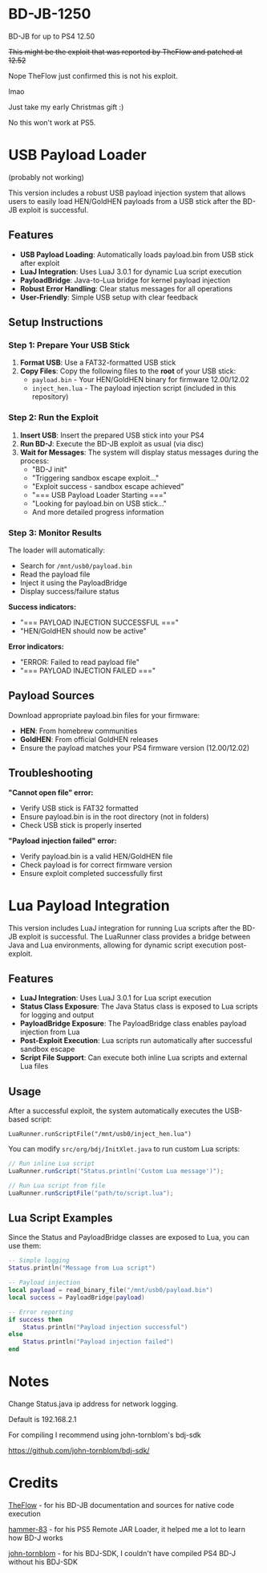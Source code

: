 # BD-JB-1250
BD-JB for up to PS4 12.50

~~This might be the exploit that was reported by TheFlow and patched at 12.52~~

Nope TheFlow just confirmed this is not his exploit.

lmao

Just take my early Christmas gift :)


No this won't work at PS5.

# USB Payload Loader
(probably not working)

This version includes a robust USB payload injection system that allows users to easily load HEN/GoldHEN payloads from a USB stick after the BD-JB exploit is successful.

## Features

- **USB Payload Loading**: Automatically loads payload.bin from USB stick after exploit
- **LuaJ Integration**: Uses LuaJ 3.0.1 for dynamic Lua script execution
- **PayloadBridge**: Java-to-Lua bridge for kernel payload injection
- **Robust Error Handling**: Clear status messages for all operations
- **User-Friendly**: Simple USB setup with clear feedback

## Setup Instructions

### Step 1: Prepare Your USB Stick

1. **Format USB**: Use a FAT32-formatted USB stick
2. **Copy Files**: Copy the following files to the **root** of your USB stick:
   - `payload.bin` - Your HEN/GoldHEN binary for firmware 12.00/12.02
   - `inject_hen.lua` - The payload injection script (included in this repository)

### Step 2: Run the Exploit

1. **Insert USB**: Insert the prepared USB stick into your PS4
2. **Run BD-J**: Execute the BD-JB exploit as usual (via disc)
3. **Wait for Messages**: The system will display status messages during the process:
   - "BD-J init"
   - "Triggering sandbox escape exploit..."
   - "Exploit success - sandbox escape achieved"
   - "=== USB Payload Loader Starting ==="
   - "Looking for payload.bin on USB stick..."
   - And more detailed progress information

### Step 3: Monitor Results

The loader will automatically:
- Search for `/mnt/usb0/payload.bin`
- Read the payload file
- Inject it using the PayloadBridge
- Display success/failure status

**Success indicators:**
- "=== PAYLOAD INJECTION SUCCESSFUL ==="
- "HEN/GoldHEN should now be active"

**Error indicators:**
- "ERROR: Failed to read payload file"
- "=== PAYLOAD INJECTION FAILED ==="

## Payload Sources

Download appropriate payload.bin files for your firmware:
- **HEN**: From homebrew communities
- **GoldHEN**: From official GoldHEN releases
- Ensure the payload matches your PS4 firmware version (12.00/12.02)

## Troubleshooting

**"Cannot open file" error:**
- Verify USB stick is FAT32 formatted
- Ensure payload.bin is in the root directory (not in folders)
- Check USB stick is properly inserted

**"Payload injection failed" error:**
- Verify payload.bin is a valid HEN/GoldHEN file
- Check payload is for correct firmware version
- Ensure exploit completed successfully first

# Lua Payload Integration

This version includes LuaJ integration for running Lua scripts after the BD-JB exploit is successful. The LuaRunner class provides a bridge between Java and Lua environments, allowing for dynamic script execution post-exploit.

## Features

- **LuaJ Integration**: Uses LuaJ 3.0.1 for Lua script execution
- **Status Class Exposure**: The Java Status class is exposed to Lua scripts for logging and output
- **PayloadBridge Exposure**: The PayloadBridge class enables payload injection from Lua
- **Post-Exploit Execution**: Lua scripts run automatically after successful sandbox escape
- **Script File Support**: Can execute both inline Lua scripts and external Lua files

## Usage

After a successful exploit, the system automatically executes the USB-based script:
```
LuaRunner.runScriptFile("/mnt/usb0/inject_hen.lua")
```

You can modify `src/org/bdj/InitXlet.java` to run custom Lua scripts:

```java
// Run inline Lua script
LuaRunner.runScript("Status.println('Custom Lua message')");

// Run Lua script from file  
LuaRunner.runScriptFile("path/to/script.lua");
```

## Lua Script Examples

Since the Status and PayloadBridge classes are exposed to Lua, you can use them:

```lua
-- Simple logging
Status.println("Message from Lua script")

-- Payload injection
local payload = read_binary_file("/mnt/usb0/payload.bin")
local success = PayloadBridge(payload)

-- Error reporting
if success then
    Status.println("Payload injection successful")
else
    Status.println("Payload injection failed")
end
```

# Notes
Change Status.java ip address for network logging.

Default is 192.168.2.1

For compiling I recommend using john-tornblom's bdj-sdk

https://github.com/john-tornblom/bdj-sdk/

# Credits
[TheFlow](https://github.com/theofficialflow) - for his BD-JB documentation and sources for native code execution

[hammer-83](https://github.com/hammer-83) - for his PS5 Remote JAR Loader, it helped me a lot to learn how BD-J works

[john-tornblom](https://github.com/john-tornblom) - for his BDJ-SDK, I couldn't have compiled PS4 BD-J without his BDJ-SDK

